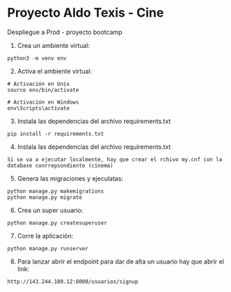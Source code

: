 # Proyecto Aldo Texis - Cine
 Despliegue a Prod - proyecto bootcamp

1. Crea un ambiente virtual:
```
python3 -m venv env
```
2. Activa el ambiente virtual:
```
# Activación en Unix
source env/bin/activate
```
```
# Activación en Windows
env\Scripts\activate
```

3. Instala las dependencias del archivo requirements.txt

```
pip install -r requirements.txt
```

4. Instala las dependencias del archivo requirements.txt

```
Si se va a ejecutar localmente, hay que crear el rchivo my.cnf con la database conrrepsondiente (cinema)
```


5. Genera las migraciones y ejeculatas:
```
python manage.py makemigrations
python manage.py migrate
```
6. Crea un super usuario:
```
python manage.py createsuperuser
```
7. Corre la aplicación:
```
python manage.py runserver
```

8. Para lanzar abrir el endpoint para dar de alta un usuario hay que abrir el link:
```
http://143.244.180.12:8000/usuarios/signup
```